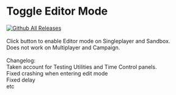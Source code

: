 # Toggle Editor Mode
[![Github All Releases](https://img.shields.io/github/downloads/electricgun/toggle-editor-mode/total.svg)]() <br> <br>
Click button to enable Editor mode on Singleplayer and Sandbox.
<br>
Does not work on Multiplayer and Campaign.
<br>
<br>
Changelog:
<br>
Taken account for Testing Utilities and Time Control panels.
<br>
Fixed crashing when entering edit mode
<br>
Fixed delay
<br>
etc
